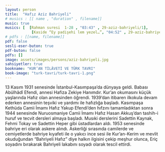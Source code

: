 ```yaml
---
layout: person
title:  "Hafız Aziz Bahriyeli"
# musics : [[ name , "duration" , filename]]
music: true
musics: [  [Rahman suresi  1-28 , "03:43" , 29-aziz-bahriyeli/1],
            [Kaside “Ey padişehi lem yezel…”, "04:52" , 29-aziz-bahriyeli/2]]
# pdfs : [[name, filename]]
pdf: false
sesli-eser-buton: true
pdf-buton: false
pdfs: []
image: assets/images/persons/aziz-bahriyeli.jpg
sahsiyetler: true
bookname: "KUR’AN TİLÂVETİ VE TÜRK TAVRI"
book-image: "turk-tavri/turk-tavri-1.png"
---
```


13 Kasım 1931 senesinde İstanbul-Kasımpaşa’da dünyaya geldi. Babası Abülhâdî Efendi, annesi Hafiza Zekiye Hanımdır. 
Kur’an okumasını küçük yaşlarında Hafız olan annesinden öğrendi. 1939’dan itibaren ilkokula devam ederken annesinin teşviki ve yardımı ile hafızlığa başladı. Kasımpaşa Kethüda Camii İmamı Hafız Yakup Efendi’den hıfzını tamamladıktan sonra 1944 senesinde Nuruosmaniye Camii İmamı Hafız Hasan Akkuş’dan tashih-i huruf ve tecvit dersleri almaya başladı. 
Musıki derslerini Sadettin Kaynak, Fehmi Tokay ve Sadettin Heper gibi üstadlardan aldı. 
1953 senesinde bahriye eri olarak askere alındı. Askerliği sırasında camilerde ve cemiyetlerde bahriye kıyafeti ile o yakıcı ince sesi ile Kur’an-Kerim ve mevlit okuduğundan “Bahriyeli Hafız” diye halkın ilgisini çekip meşhur olunca, Eriç soyadını bırakarak Bahriyeli lakabını soyadı olarak tescil ettirdi. 
